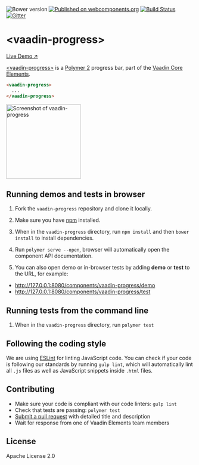![Bower version](https://img.shields.io/bower/v/vaadin-progress.svg)
[![Published on webcomponents.org](https://img.shields.io/badge/webcomponents.org-published-blue.svg)](https://beta.webcomponents.org/element/vaadin/vaadin-progress)
[![Build Status](https://travis-ci.org/vaadin/vaadin-progress.svg?branch=master)](https://travis-ci.org/vaadin/vaadin-progress)
[![Gitter](https://badges.gitter.im/Join%20Chat.svg)](https://gitter.im/vaadin/vaadin-core-elements?utm_source=badge&utm_medium=badge&utm_campaign=pr-badge)

# &lt;vaadin-progress&gt;

[Live Demo ↗](https://cdn.vaadin.com/vaadin-core-elements/master/vaadin-progress/demo/)

[&lt;vaadin-progress&gt;](https://vaadin.com/elements/-/element/vaadin-progress) is a [Polymer 2](http://polymer-project.org) progress bar, part of the [Vaadin Core Elements](https://vaadin.com/elements).

<!--
```
<custom-element-demo>
  <template>
    <link rel="import" href="vaadin-progress.html">
    <next-code-block></next-code-block>
  </template>
</custom-element-demo>
```
-->
```html
<vaadin-progress>
  ...
</vaadin-progress>
```

[<img src="https://raw.githubusercontent.com/vaadin/vaadin-progress/master/screenshot.png" width="200" alt="Screenshot of vaadin-progress">](https://vaadin.com/elements/-/element/vaadin-progress)


## Running demos and tests in browser

1. Fork the `vaadin-progress` repository and clone it locally.

1. Make sure you have [npm](https://www.npmjs.com/) installed.

1. When in the `vaadin-progress` directory, run `npm install` and then `bower install` to install dependencies.

1. Run `polymer serve --open`, browser will automatically open the component API documentation.

1. You can also open demo or in-browser tests by adding **demo** or **test** to the URL, for example:

  - http://127.0.0.1:8080/components/vaadin-progress/demo
  - http://127.0.0.1:8080/components/vaadin-progress/test


## Running tests from the command line

1. When in the `vaadin-progress` directory, run `polymer test`


## Following the coding style

We are using [ESLint](http://eslint.org/) for linting JavaScript code. You can check if your code is following our standards by running `gulp lint`, which will automatically lint all `.js` files as well as JavaScript snippets inside `.html` files.


## Contributing

  - Make sure your code is compliant with our code linters: `gulp lint`
  - Check that tests are passing: `polymer test`
  - [Submit a pull request](https://www.digitalocean.com/community/tutorials/how-to-create-a-pull-request-on-github) with detailed title and description
  - Wait for response from one of Vaadin Elements team members


## License

Apache License 2.0
